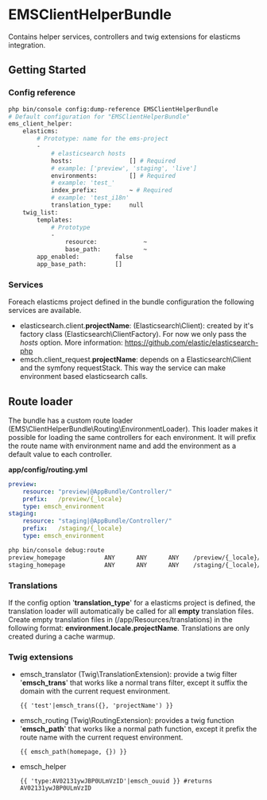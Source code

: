 # EMSClientHelperBundle
Contains helper services, controllers and twig extensions for elasticms integration.
## Getting Started
### Config reference
```bash
php bin/console config:dump-reference EMSClientHelperBundle
# Default configuration for "EMSClientHelperBundle"
ems_client_helper:
    elasticms:
        # Prototype: name for the ems-project
        -
            # elasticsearch hosts
            hosts:                [] # Required
            # example: ['preview', 'staging', 'live']
            environments:         [] # Required
            # example: 'test_'
            index_prefix:         ~ # Required
            # example: 'test_i18n'
            translation_type:     null
    twig_list:
        templates:
            # Prototype
            -
                resource:             ~
                base_path:            ~
        app_enabled:          false
        app_base_path:        []
````
### Services
Foreach elasticms project defined in the bundle configuration the following services are available.

- elasticsearch.client.**projectName**: (Elasticsearch\Client): created by it's factory class (Elasticsearch\ClientFactory). For now we only pass the *hosts* option. More information: https://github.com/elastic/elasticsearch-php
- emsch.client_request.**projectName**: depends on a Elasticsearch\Client and the symfony requestStack. This way the service can make environment based elasticsearch calls.

## Route loader
The bundle has a custom route loader (EMS\ClientHelperBundle\Routing\EnvironmentLoader). This loader makes it possible for loading the same controllers for each environment. It will prefix the route name with environment name and add the environment as a default value to each controller.

**app/config/routing.yml**
```yaml
preview:
    resource: "preview|@AppBundle/Controller/"
    prefix:   /preview/{_locale}
    type: emsch_environment
staging:
    resource: "staging|@AppBundle/Controller/"
    prefix:   /staging/{_locale}
    type: emsch_environment
```
```bash
php bin/console debug:route
preview_homepage           ANY      ANY      ANY    /preview/{_locale}/home
staging_homepage           ANY      ANY      ANY    /staging/{_locale}/home
```

### Translations
If the config option '**translation_type**' for a elasticms project is defined, the translation loader will automatically be called for all **empty** translation files.
Create empty translation files in (/app/Resources/translations) in the following format: **environment.locale.projectName**. Translations are only created during a cache warmup.

### Twig extensions
- emsch_translator (Twig\TranslationExtension): provide a twig filter '**emsch_trans**' that works like a normal trans filter, except it suffix the domain with the current request environment.
    ```
    {{ 'test'|emsch_trans({}, 'projectName') }}
    ```
- emsch_routing (Twig\RoutingExtension): provides a twig function '**emsch_path**' that works like a normal path function, except it prefix the route name with the current request environment.
    ```
    {{ emsch_path(homepage, {}) }}
    ```
- emsch_helper
    ```
    {{ 'type:AV02131ywJBP0ULmVzID'|emsch_ouuid }} #returns AV02131ywJBP0ULmVzID
    ```